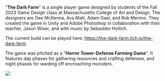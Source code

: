 "**The Dark Farm**" is a single player game designed by students of the Fall 2023 Game Design class at Massachusetts College of Art and Design.
The designers are Dee McKenna, Ava Matt, Adam Gaal, and Rob Menino. They created the game in Unity and Adobe Photoshop in collaboration with their teacher, Jason Wiser, and with music by Sebastien Hollich.

The current build can be played here: https://the-dark-farm.itch.io/the-dark-farm

The game was pitched as a "**Horror Tower-Defense Farming Game**". 
It features day phases for gathering resources and crafting defenses, and night phases for warding off encroaching monsters.

![](https://github.com/Darmatage/CDAN_FA23_ActionB/blob/main/Photoshop_Files/DarkFarm_Recording_FinalCut.gif)
